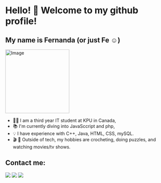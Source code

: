 # Hello! 👋 Welcome to my github profile!
## My name is Fernanda (or just Fe ☺️)
<img width="200" height="200" alt="Image" src="https://github.com/user-attachments/assets/38324c3c-27ad-4e53-9c09-95a1e1c6b741" />

- 👩‍💻 I am a third year IT student at KPU in Canada,
- 📚 I'm currently diving into JavaSccript and php,
- 💡 I have experience with C++, Java, HTML, CSS, mySQL.
- 🎬 🧩 Outside of tech, my hobbies are crocheting, doing puzzles, and watching movies/tv shows.

## Contact me:
<div>
<a href="https://instagram.com/fefersantanaa" target="_blank"><img loading="lazy" src="https://img.shields.io/badge/-Instagram-%23E4405F?style=for-the-badge&logo=instagram&logoColor=white" target="_blank"></a>
<!-- 
<a href="https://www.twitch.tv/seu-usuário-aqui" target="_blank"><img loading="lazy" src="https://img.shields.io/badge/Twitch-9146FF?style=for-the-badge&logo=twitch&logoColor=white" target="_blank"></a>
-->
<a href = "mailto:fernandarolimsantana@gmail.com"><img loading="lazy" src="https://img.shields.io/badge/Gmail-D14836?style=for-the-badge&logo=gmail&logoColor=white" target="_blank"></a>
<a href="https://www.linkedin.com/in/fefersantana" target="_blank"><img loading="lazy" src="https://img.shields.io/badge/-LinkedIn-%230077B5?style=for-the-badge&logo=linkedin&logoColor=white" target="_blank"></a>   
</div>

<!-- 
<div>
<a href="https://github.com/fefersantana">
<img loading="lazy" height="180em" src="https://github-readme-stats.vercel.app/api/top-langs/?username=fefersantana&layout=compact&langs_count=7&theme=dracula"/>
<img loading="lazy" height="180em" src="https://github-readme-stats.vercel.app/api?username=fefersantana&show_icons=true&theme=dracula&include_all_commits=true&count_private=true"/>
</div>
-->
